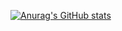 [![Anurag's GitHub stats](https://github-readme-stats.vercel.app/api?username=IhaveBB)](https://github.com/anuraghazra/github-readme-stats)
